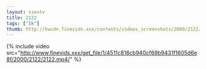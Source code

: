 ```yaml
--- 
layout: sieutv
title: 2122
tags: ["1k"]
thumb: http://hwcdn.finevids.xxx/contents/videos_screenshots/2000/2122/preview.mp4.jpg
---
```

{% include video src="http://www.finevids.xxx/get_file/1/4511c816cb940cf69b9431f1605d6e8f/2000/2122/2122.mp4/" %} 
